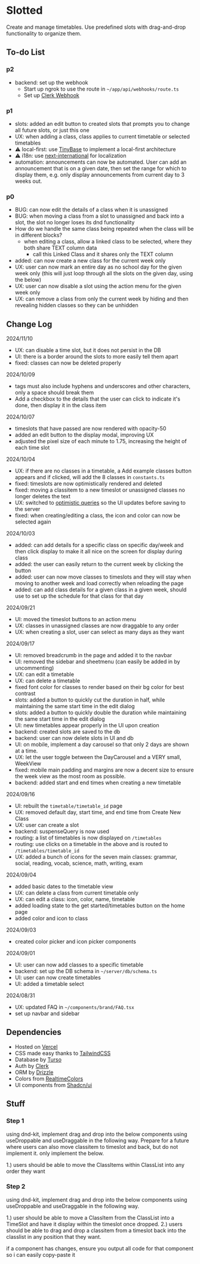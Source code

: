 # Slotted

Create and manage timetables. Use predefined slots with drag-and-drop functionality to organize them.

## To-do List

### p2

- backend: set up the webhook
  - Start up ngrok to use the route in `~/app/api/webhooks/route.ts`
  - Set up [Clerk Webhook](https://clerk.com/docs/integrations/webhooks/sync-data)

### p1

- slots: added an edit button to created slots that prompts you to change all future slots, or just this one
- UX: when adding a class, class applies to current timetable or selected timetables
- ⚠️ local-first: use [TinyBase](https://tinybase.org/) to implement a local-first architecture
- ⚠️ i18n: use [next-international](https://next-international.vercel.app/docs/app-setup) for localization
- automation: announcements can now be automated. User can add an announcement that is on a given date, then set the range for which to display them, e.g. only display announcements from current day to 3 weeks out.

### p0

- BUG: can now edit the details of a class when it is unassigned
- BUG: when moving a class from a slot to unassigned and back into a slot, the slot no longer loses its dnd functionality
- How do we handle the same class being repeated when the class will be in different blocks?
  - when editing a class, allow a linked class to be selected, where they both share TEXT column data
    - call this Linked Class and it shares only the TEXT column
- added: can now create a new class for the current week only
- UX: user can now mark an entire day as no school day for the given week only (this will just loop through all the slots on the given day, using the below)
- UX: user can now disable a slot using the action menu for the given week only
- UX: can remove a class from only the current week by hiding and then revealing hidden classes so they can be unhidden

## Change Log

2024/11/10

- UX: can disable a time slot, but it does not persist in the DB
- UI: there is a border around the slots to more easily tell them apart
- fixed: classes can now be deleted properly

2024/10/09

- tags must also include hyphens and underscores and other characters, only a space should break them
- Add a checkbox to the details that the user can click to indicate it's done, then display it in the class item

2024/10/07

- timeslots that have passed are now rendered with opacity-50
- added an edit button to the display modal, improving UX
- adjusted the pixel size of each minute to 1.75, increasing the height of each time slot

2024/10/04

- UX: if there are no classes in a timetable, a Add example classes button appears and if clicked, will add the 8 classes in `constants.ts`
- fixed: timeslots are now optimistically rendered and deleted
- fixed: moving a classitem to a new timeslot or unassigned classes no longer deletes the text
- UX: switched to [optimistic queries](https://tanstack.com/query/latest/docs/framework/react/guides/optimistic-updates) so the UI updates before saving to the server
- fixed: when creating/editing a class, the icon and color can now be selected again

2024/10/03

- added: can add details for a specific class on specific day/week and then click display to make it all nice on the screen for display during class
- added: the user can easily return to the current week by clicking the button
- added: user can now move classes to timeslots and they will stay when moving to another week and load correctly when reloading the page
- added: can add class details for a given class in a given week, should use to set up the schedule for that class for that day

2024/09/21

- UI: moved the timeslot buttons to an action menu
- UX: classes in unassigned classes are now draggable to any order
- UX: when creating a slot, user can select as many days as they want

2024/09/17

- UI: removed breadcrumb in the page and added it to the navbar
- UI: removed the sidebar and sheetmenu (can easily be added in by uncommenting)
- UX: can edit a timetable
- UX: can delete a timetable
- fixed font color for classes to render based on their bg color for best contrast
- slots: added a button to quickly cut the duration in half, while maintaining the same start time in the edit dialog
- slots: added a button to quickly double the duration while maintaining the same start time in the edit dialog
- UI: new timetables appear properly in the UI upon creation
- backend: created slots are saved to the db
- backend: user can now delete slots in UI and db
- UI: on mobile, implement a day carousel so that only 2 days are shown at a time.
- UX: let the user toggle between the DayCarousel and a VERY small, WeekView
- fixed: mobile main padding and margins are now a decent size to ensure the week view as the most room as possible.
- backend: added start and end times when creating a new timetable

2024/09/16

- UI: rebuilt the `timetable/timetable_id` page
- UX: removed default day, start time, and end time from Create New Class
- UX: user can create a slot
- backend: suspenseQuery is now used
- routing: a list of timetables is now displayed on `/timetables`
- routing: use clicks on a timetable in the above and is routed to `/timetables/timetable_id`
- UX: added a bunch of icons for the seven main classes: grammar, social, reading, vocab, science, math, writing, exam

2024/09/04

- added basic dates to the timetable view
- UX: can delete a class from current timetable only
- UX: can edit a class: icon, color, name, timetable
- added loading state to the get started/timetables button on the home page
- added color and icon to class

2024/09/03

- created color picker and icon picker components

2024/09/01

- UI: user can now add classes to a specific timetable
- backend: set up the DB schema in `~/server/db/schema.ts`
- UI: user can now create timetables
- UI: added a timetable select

2024/08/31

- UX: updated FAQ in `~/components/brand/FAQ.tsx`
- set up navbar and sidebar

## Dependencies

- Hosted on [Vercel](https://vercel.com/)
- CSS made easy thanks to [TailwindCSS](https://tailwindcss.com/)
- Database by [Turso](https://turso.tech/)
- Auth by [Clerk](https://clerk.com/)
- ORM by [Drizzle](https://orm.drizzle.team/)
- Colors from [RealtimeColors](https://www.realtimecolors.com/?colors=def2e7-050e09-89ddb0-1f824d-2bd579&fonts=Poppins-Poppins)
- UI components from [Shadcn/ui](https://ui.shadcn.com/)

## Stuff

### Step 1

using dnd-kit, implement drag and drop into the below components using useDroppable and useDraggable in the following way. Prepare for a future where users can also move classitem to timeslot and back, but do not implement it. only implement the below.

1.) users should be able to move the ClassItems within ClassList into any order they want

### Step 2

using dnd-kit, implement drag and drop into the below components using useDroppable and useDraggable in the following way.

1.) user should be able to move a ClassItem from the ClassList into a TimeSlot and have it display within the timeslot once dropped.
2.) users should be able to drag and drop a classitem from a timeslot back into the classlist in any position that they want.

if a component has changes, ensure you output all code for that component so i can easily copy-paste it
